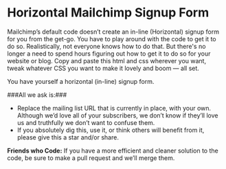 Horizontal Mailchimp Signup Form
============

Mailchimp’s default code doesn’t create an in-line (Horizontal) signup form for you from the get-go. You have to play around with the code to get it to do so. Realistically, not everyone knows how to do that. But there's no longer a need to spend hours figuring out how to get it to do so for your website or blog. Copy and paste this html and css wherever you want, tweak whatever CSS you want to make it lovely and boom — all set.

You have yourself a horizontal (in-line) signup form.

###All we ask is:###
- Replace the mailing list URL that is currently in place, with your own. Although we’d love all of your subscribers, we don’t know if they’ll love us and truthfully we don’t want to confuse them.
- If you absolutely dig this, use it, or think others will benefit from it, please give this a star and/or share.

**Friends who Code:** If you have a more efficient and cleaner solution to the code, be sure to make a pull request and we’ll merge them.

